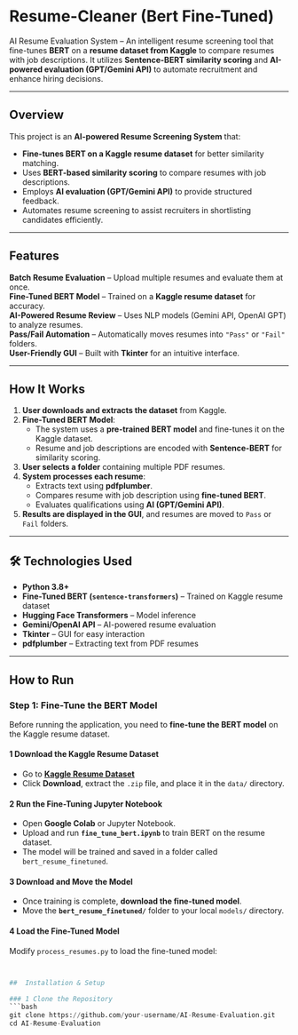 # Resume-Cleaner (Bert Fine-Tuned) 
AI Resume Evaluation System – An intelligent resume screening tool that fine-tunes **BERT** on a **resume dataset from Kaggle** to compare resumes with job descriptions. It utilizes **Sentence-BERT similarity scoring** and **AI-powered evaluation (GPT/Gemini API)** to automate recruitment and enhance hiring decisions.

---

##  Overview
This project is an **AI-powered Resume Screening System** that:
- **Fine-tunes BERT on a Kaggle resume dataset** for better similarity matching.
- Uses **BERT-based similarity scoring** to compare resumes with job descriptions.
- Employs **AI evaluation (GPT/Gemini API)** to provide structured feedback.
- Automates resume screening to assist recruiters in shortlisting candidates efficiently.

---

##  Features
 **Batch Resume Evaluation** – Upload multiple resumes and evaluate them at once.  
 **Fine-Tuned BERT Model** – Trained on a **Kaggle resume dataset** for accuracy.  
 **AI-Powered Resume Review** – Uses NLP models (Gemini API, OpenAI GPT) to analyze resumes.  
 **Pass/Fail Automation** – Automatically moves resumes into `"Pass"` or `"Fail"` folders.  
 **User-Friendly GUI** – Built with **Tkinter** for an intuitive interface.  

---

##  How It Works
1. **User downloads and extracts the dataset** from Kaggle.  
2. **Fine-Tuned BERT Model**:
   - The system uses a **pre-trained BERT model** and fine-tunes it on the Kaggle dataset.
   - Resume and job descriptions are encoded with **Sentence-BERT** for similarity scoring.
3. **User selects a folder** containing multiple PDF resumes.  
4. **System processes each resume**:
   - Extracts text using **pdfplumber**.
   - Compares resume with job description using **fine-tuned BERT**.
   - Evaluates qualifications using **AI (GPT/Gemini API)**.
5. **Results are displayed in the GUI**, and resumes are moved to `Pass` or `Fail` folders.  

---

## 🛠 Technologies Used
- **Python 3.8+**  
- **Fine-Tuned BERT (`sentence-transformers`)** – Trained on Kaggle resume dataset  
- **Hugging Face Transformers** – Model inference  
- **Gemini/OpenAI API** – AI-powered resume evaluation  
- **Tkinter** – GUI for easy interaction  
- **pdfplumber** – Extracting text from PDF resumes  

---

## How to Run


### **Step 1: Fine-Tune the BERT Model**
Before running the application, you need to **fine-tune the BERT model** on the Kaggle resume dataset.

#### **1️ Download the Kaggle Resume Dataset**
- Go to **[Kaggle Resume Dataset](https://www.kaggle.com/datasets/gauravduttakiit/resume-dataset)**
- Click **Download**, extract the `.zip` file, and place it in the `data/` directory.

#### **2️ Run the Fine-Tuning Jupyter Notebook**
- Open **Google Colab** or Jupyter Notebook.
- Upload and run **`fine_tune_bert.ipynb`** to train BERT on the resume dataset.
- The model will be trained and saved in a folder called `bert_resume_finetuned`.

#### **3️ Download and Move the Model**
- Once training is complete, **download the fine-tuned model**.
- Move the **`bert_resume_finetuned/`** folder to your local `models/` directory.

#### **4️ Load the Fine-Tuned Model**
Modify `process_resumes.py` to load the fine-tuned model:
```python


##  Installation & Setup

### 1️ Clone the Repository
```bash
git clone https://github.com/your-username/AI-Resume-Evaluation.git
cd AI-Resume-Evaluation



